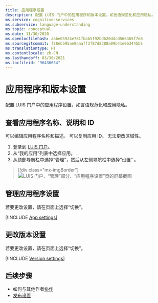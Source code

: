 ```yaml
---
title: 应用程序设置
description: 配置 LUIS 门户中的应用程序和版本设置，如言语规范化和应用隐私。
ms.service: cognitive-services
ms.subservice: language-understanding
ms.topic: conceptual
ms.date: 11/30/2020
ms.openlocfilehash: aabe05924e781fbab5f92bd620ddcd566365f7e8
ms.sourcegitcommit: f28ebb95ae9aaaff3f87d8388a09b41e0b3445b5
ms.translationtype: HT
ms.contentlocale: zh-CN
ms.lasthandoff: 03/30/2021
ms.locfileid: "96436634"
---
```

# <a name="application-and-version-settings"></a>应用程序和版本设置

配置 LUIS 门户中的应用程序设置，如言语规范化和应用隐私。

## <a name="view-application-name-description-and-id"></a>查看应用程序名称、说明和 ID

可以编辑应用程序名称和描述。 可以复制应用 ID。 无法更改区域性。

1. 登录到 [LUIS 门户](https://www.luis.ai)。
1. 从“我的应用”列表中选择应用。
.
1. 从顶部导航栏中选择“管理”，然后从左侧导航栏中选择“设置” 。

> [!div class="mx-imgBorder"]
> ![LUIS 门户、“管理”部分、“应用程序设置”页的屏幕截图](media/app-settings/luis-portal-manage-section-application-settings.png)


## <a name="change-application-settings"></a>管理应用程序设置

若要更改设置，请在页面上选择“切换”。

[!INCLUDE [App settings](includes/app-settings.md)]

## <a name="change-version-settings"></a>更改版本设置

若要更改设置，请在页面上选择“切换”。

[!INCLUDE [Version settings](includes/app-version-settings.md)]

## <a name="next-steps"></a>后续步骤

* 如何与其他作者[协作](luis-how-to-collaborate.md)
* [发布设置](luis-how-to-publish-app.md#configuring-publish-settings)